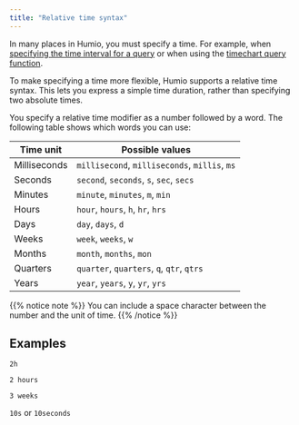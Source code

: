 ```yaml
---
title: "Relative time syntax"
---
```


In many places in Humio, you must specify a time. For example, when [specifying the time interval for a query](/sending-data/transport/http_api/#time) or when using the [timechart query function](/searching_logs/query_functions/#timechart).

To make specifying a time more flexible, Humio supports a relative time syntax. This lets you express a simple time duration, rather than specifying two absolute times.

You specify a relative time modifier as a number followed by a word. The following table shows which words you can use:

| Time unit     | Possible values |
----------------|-----------------|
Milliseconds    | `millisecond`, `milliseconds`, `millis`, `ms`
Seconds         | `second`, `seconds`, `s`, `sec`, `secs`
Minutes         | `minute`, `minutes`, `m`, `min`
Hours           | `hour`, `hours`, `h`, `hr`, `hrs`
Days            | `day`, `days`, `d`
Weeks           | `week`, `weeks`, `w`
Months          | `month`, `months`, `mon`
Quarters        | `quarter`, `quarters`, `q`, `qtr`, `qtrs`
Years           | `year`, `years`, `y`, `yr`, `yrs`

{{% notice note %}}
You can include a space character between the number and the unit of time.
{{% /notice %}}

## Examples

`2h`

`2 hours`

`3 weeks`

`10s` or `10seconds`
